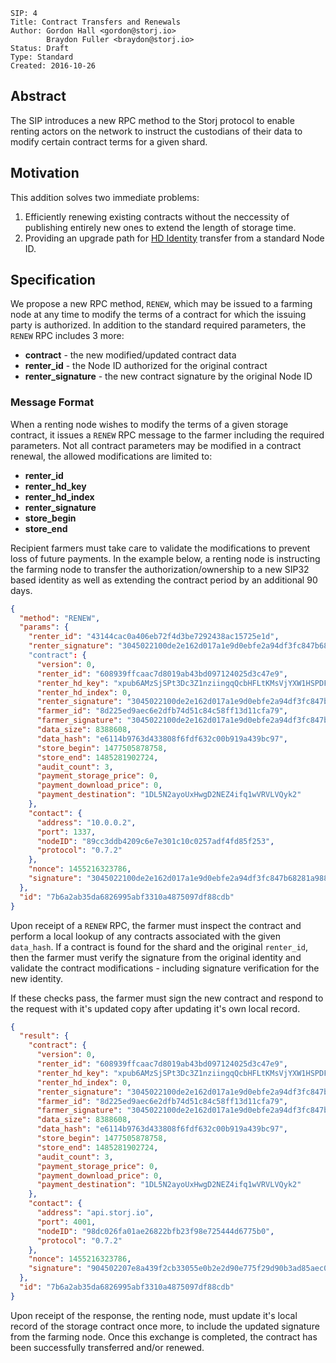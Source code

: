 ```
SIP: 4
Title: Contract Transfers and Renewals
Author: Gordon Hall <gordon@storj.io>
        Braydon Fuller <braydon@storj.io>
Status: Draft
Type: Standard
Created: 2016-10-26
```

Abstract
--------

The SIP introduces a new RPC method to the Storj protocol to enable renting 
actors on the network to instruct the custodians of their data to modify 
certain contract terms for a given shard.

Motivation
----------

This addition solves two immediate problems:

1. Efficiently renewing existing contracts without the neccessity of publishing 
   entirely new ones to extend the length of storage time.
2. Providing an upgrade path for [HD Identity](sip-0032.md) transfer from a 
   standard Node ID.

Specification
-------------

We propose a new RPC method, `RENEW`, which may be issued to a farming node at 
any time to modify the terms of a contract for which the issuing party is 
authorized. In addition to the standard required parameters, the `RENEW` RPC 
includes 3 more:

* **contract** - the new modified/updated contract data
* **renter_id** - the Node ID authorized for the original contract
* **renter_signature** - the new contract signature by the original Node ID

### Message Format

When a renting node wishes to modify the terms of a given storage contract, 
it issues a `RENEW` RPC message to the farmer including the required 
parameters. Not all contract parameters may be modified in a contract renewal, 
the allowed modifications are limited to:

* **renter_id**
* **renter_hd_key**
* **renter_hd_index**
* **renter_signature**
* **store_begin**
* **store_end**

Recipient farmers must take care to validate the modifications to prevent loss 
of future payments. In the example below, a renting node is instructing the 
farming node to transfer the authorization/ownership to a new SIP32 based 
identity as well as extending the contract period by an additional 90 days.

```json
{
  "method": "RENEW",
  "params": {
    "renter_id": "43144cac0a406eb72f4d3be7292438ac15725e1d",
    "renter_signature": "3045022100de2e162d017a1e9d0ebfe2a94df3fc847b68281a..."
    "contract": {
      "version": 0,
      "renter_id": "608939ffcaac7d8019ab43bd097124025d3c47e9",
      "renter_hd_key": "xpub6AMzSjSPt3Dc3Z1nziingqQcbHFLtKMsVjYXW1HSPDFihcj...",
      "renter_hd_index": 0,
      "renter_signature": "3045022100de2e162d017a1e9d0ebfe2a94df3fc847b6828...",
      "farmer_id": "8d225ed9aec6e2dfb74d51c84c58ff13d11cfa79",
      "farmer_signature": "3045022100de2e162d017a1e9d0ebfe2a94df3fc847b6828...",
      "data_size": 8388608,
      "data_hash": "e6114b9763d433808f6fdf632c00b919a439bc97",
      "store_begin": 1477505878758,
      "store_end": 1485281902724,
      "audit_count": 3,
      "payment_storage_price": 0,
      "payment_download_price": 0,
      "payment_destination": "1DL5N2ayoUxHwgD2NEZ4ifq1wVRVLVQyk2"
    },
    "contact": {
      "address": "10.0.0.2",
      "port": 1337,
      "nodeID": "89cc3ddb4209c6e7e301c10c0257adf4fd85f253",
      "protocol": "0.7.2"
    },
    "nonce": 1455216323786,
    "signature": "3045022100de2e162d017a1e9d0ebfe2a94df3fc847b68281a9882..."
  },
  "id": "7b6a2ab35da6826995abf3310a4875097df88cdb"
}
```

Upon receipt of a `RENEW` RPC, the farmer must inspect the contract and 
perform a local lookup of any contracts associated with the given `data_hash`. 
If a contract is found for the shard and the original `renter_id`, then the 
farmer must verify the signature from the original identity and validate the 
contract modifications - including signature verification for the new identity.

If these checks pass, the farmer must sign the new contract and respond to the 
request with it's updated copy after updating it's own local record.

```json
{
  "result": {
    "contract": {
      "version": 0,
      "renter_id": "608939ffcaac7d8019ab43bd097124025d3c47e9",
      "renter_hd_key": "xpub6AMzSjSPt3Dc3Z1nziingqQcbHFLtKMsVjYXW1HSPDFihcj...",
      "renter_hd_index": 0,
      "renter_signature": "3045022100de2e162d017a1e9d0ebfe2a94df3fc847b6828...",
      "farmer_id": "8d225ed9aec6e2dfb74d51c84c58ff13d11cfa79",
      "farmer_signature": "3045022100de2e162d017a1e9d0ebfe2a94df3fc847b6828...",
      "data_size": 8388608,
      "data_hash": "e6114b9763d433808f6fdf632c00b919a439bc97",
      "store_begin": 1477505878758,
      "store_end": 1485281902724,
      "audit_count": 3,
      "payment_storage_price": 0,
      "payment_download_price": 0,
      "payment_destination": "1DL5N2ayoUxHwgD2NEZ4ifq1wVRVLVQyk2"
    },
    "contact": {
      "address": "api.storj.io",
      "port": 4001,
      "nodeID": "98dc026fa01ae26822bfb23f98e725444d6775b0",
      "protocol": "0.7.2"
    },
    "nonce": 1455216323786,
    "signature": "904502207e8a439f2cb33055e0b2e2d90e775f29d90b3ad85aec0c..."
  },
  "id": "7b6a2ab35da6826995abf3310a4875097df88cdb"
}
```

Upon receipt of the response, the renting node, must update it's local record 
of the storage contract once more, to include the updated signature from the 
farming node. Once this exchange is completed, the contract has been 
successfully transferred and/or renewed.


